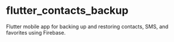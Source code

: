 # flutter_contacts_backup
Flutter mobile app for backing up and restoring contacts, SMS, and favorites using Firebase.

